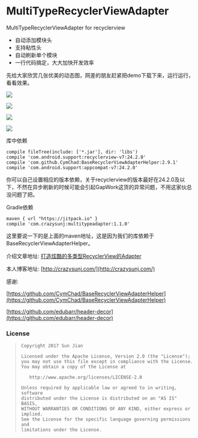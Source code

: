 # MultiTypeRecyclerViewAdapter
MultiTypeRecyclerViewAdapter for recyclerview


* 自动添加模块头
* 支持粘性头
* 自动刷新单个模块
* 一行代码搞定，大大加快开发效率

先给大家欣赏几张优美的动态图，网差的朋友赶紧把demo下载下来，运行运行，看看效果。


![](https://github.com/crazysunj/MultiTypeRecyclerViewAdapter/blob/master/img/GIF_20170330_165026.gif)


![](https://github.com/crazysunj/MultiTypeRecyclerViewAdapter/blob/master/img/GIF_20170330_170450.gif)


![](https://github.com/crazysunj/MultiTypeRecyclerViewAdapter/blob/master/img/GIF_20170330_171326.gif)


![](https://github.com/crazysunj/MultiTypeRecyclerViewAdapter/blob/master/img/GIF_20170330_172021.gif)


库中依赖

```
compile fileTree(include: ['*.jar'], dir: 'libs')
compile 'com.android.support:recyclerview-v7:24.2.0'
compile 'com.github.CymChad:BaseRecyclerViewAdapterHelper:2.9.1'
compile 'com.android.support:appcompat-v7:24.2.0'
```

你可以自己设置相应的版本依赖，关于recyclerview的版本最好在24.2.0及以下，不然在异步刷新的时候可能会引起GapWork这货的异常问题，不用这家伙总没问题了把。



Gradle依赖

```
maven { url "https://jitpack.io" }
compile 'com.crazysunj:multitypeadapter:1.1.0'
```

这里要说一下的是上面的maven地址，这是因为我们的库依赖于BaseRecyclerViewAdapterHelper。

介绍文章地址:
[打造炫酷的多类型RecyclerView的Adapter](http://crazysunj.com/2017/04/01/%E6%89%93%E9%80%A0%E7%82%AB%E9%85%B7%E7%9A%84%E5%A4%9A%E7%B1%BB%E5%9E%8BRecyclerView%E7%9A%84Adapter/#more)

本人博客地址:
[http://crazysunj.com/](http://crazysunj.com/)

感谢:

[https://github.com/CymChad/BaseRecyclerViewAdapterHelper](https://github.com/CymChad/BaseRecyclerViewAdapterHelper)

[https://github.com/edubarr/header-decor](https://github.com/edubarr/header-decor)

### License

> ```
> Copyright 2017 Sun Jian
>
> Licensed under the Apache License, Version 2.0 (the "License");
> you may not use this file except in compliance with the License.
> You may obtain a copy of the License at
>
>    http://www.apache.org/licenses/LICENSE-2.0
>
> Unless required by applicable law or agreed to in writing, software
> distributed under the License is distributed on an "AS IS" BASIS,
> WITHOUT WARRANTIES OR CONDITIONS OF ANY KIND, either express or implied.
> See the License for the specific language governing permissions and
> limitations under the License.
> ```





